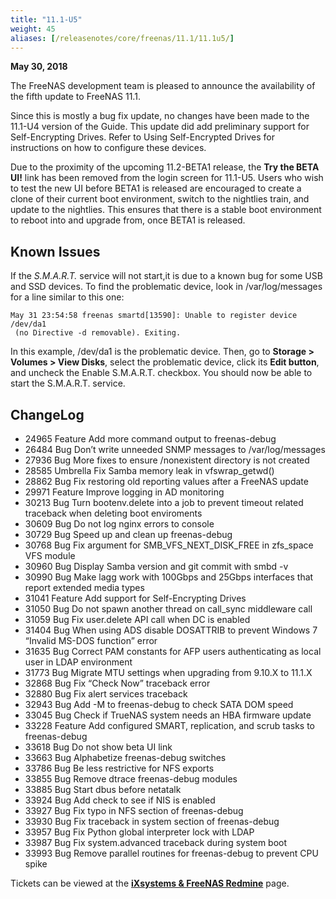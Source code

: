 ```yaml
---
title: "11.1-U5"
weight: 45
aliases: [/releasenotes/core/freenas/11.1/11.1u5/]
---
```


**May 30, 2018**

The FreeNAS development team is pleased to announce the availability of the fifth update to FreeNAS 11.1.

Since this is mostly a bug fix update, no changes have been made to the 11.1-U4 version of the Guide. This update did add preliminary support for Self-Encrypting Drives. Refer to Using Self-Encrypted Drives for instructions on how to configure these devices.

Due to the proximity of the upcoming 11.2-BETA1 release, the **Try the BETA UI!** link has been removed from the login screen for 11.1-U5. Users who wish to test the new UI before BETA1 is released are encouraged to create a clone of their current boot environment, switch to the nightlies train, and update to the nightlies. This ensures that there is a stable boot environment to reboot into and upgrade from, once BETA1 is released.

## Known Issues

If the *S.M.A.R.T.* service will not start,it is due to a known bug for some USB and SSD devices. To find the problematic device, look in /var/log/messages for a line similar to this one:

```
May 31 23:54:58 freenas smartd[13590]: Unable to register device /dev/da1
 (no Directive -d removable). Exiting.
```

In this example, /dev/da1 is the problematic device.  Then, go to **Storage > Volumes > View Disks**, select the problematic device, click its **Edit button**, and uncheck the Enable S.M.A.R.T. checkbox. You should now be able to start the S.M.A.R.T. service.

## ChangeLog

+ 24965	Feature	Add more command output to freenas-debug
+ 26484	Bug	Don’t write unneeded SNMP messages to /var/log/messages
+ 27936	Bug	More fixes to ensure /nonexistent directory is not created
+ 28585	Umbrella	Fix Samba memory leak in vfswrap_getwd()
+ 28862	Bug	Fix restoring old reporting values after a FreeNAS update
+ 29971	Feature	Improve logging in AD monitoring
+ 30213	Bug	Turn bootenv.delete into a job to prevent timeout related traceback when deleting boot enviroments
+ 30609	Bug	Do not log nginx errors to console
+ 30729	Bug	Speed up and clean up freenas-debug
+ 30768	Bug	Fix argument for SMB_VFS_NEXT_DISK_FREE in zfs_space VFS module
+ 30960	Bug	Display Samba version and git commit with smbd -v
+ 30990	Bug	Make lagg work with 100Gbps and 25Gbps interfaces that report extended media types
+ 31041	Feature	Add support for Self-Encrypting Drives
+ 31050	Bug	Do not spawn another thread on call_sync middleware call
+ 31059	Bug	Fix user.delete API call when DC is enabled
+ 31404	Bug	When using ADS disable DOSATTRIB to prevent Windows 7 “Invalid MS-DOS function” error
+ 31635	Bug	Correct PAM constants for AFP users authenticating as local user in LDAP environment
+ 31773	Bug	Migrate MTU settings when upgrading from 9.10.X to 11.1.X
+ 32868	Bug	Fix “Check Now” traceback error
+ 32880	Bug	Fix alert services traceback
+ 32943	Bug	Add -M to freenas-debug to check SATA DOM speed
+ 33045	Bug	Check if TrueNAS system needs an HBA firmware update
+ 33228	Feature	Add configured SMART, replication, and scrub tasks to freenas-debug
+ 33618	Bug	Do not show beta UI link
+ 33663	Bug	Alphabetize freenas-debug switches
+ 33786	Bug	Be less restrictive for NFS exports
+ 33855	Bug	Remove dtrace freenas-debug modules
+ 33885	Bug	Start dbus before netatalk
+ 33924	Bug	Add check to see if NIS is enabled
+ 33927	Bug	Fix typo in NFS section of freenas-debug
+ 33930	Bug	Fix traceback in system section of freenas-debug
+ 33957	Bug	Fix Python global interpreter lock with LDAP
+ 33987	Bug	Fix system.advanced traceback during system boot
+ 33993	Bug	Remove parallel routines for freenas-debug to prevent CPU spike

Tickets can be viewed at the [**iXsystems & FreeNAS Redmine**](https://redmine.ixsystems.com/issues/) page.
